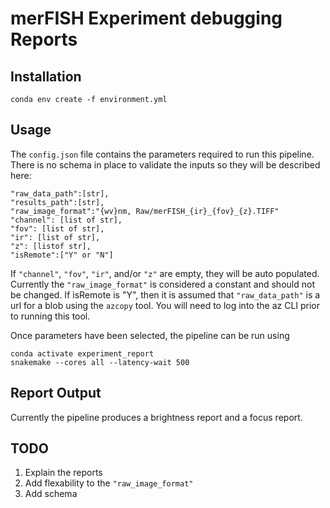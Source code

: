# merFISH Experiment debugging Reports

## Installation

    conda env create -f environment.yml

## Usage

The `config.json` file contains the parameters required to run this pipeline. There is no schema in place to validate the inputs so they will be described here:

    "raw_data_path":[str],
    "results_path":[str],
    "raw_image_format":"{wv}nm, Raw/merFISH_{ir}_{fov}_{z}.TIFF"
    "channel": [list of str],
    "fov": [list of str],
    "ir": [list of str],
    "z": [listof str],
    "isRemote":["Y" or "N"]

If `"channel"`, `"fov"`, `"ir"`, and/or `"z"` are empty, they will be auto populated. Currently the `"raw_image_format"` is considered a constant and should not be changed. If isRemote is "Y", then it is assumed that `"raw_data_path"` is a url for a blob using the `azcopy` tool. You will need to log into the az CLI prior to running this tool. 

Once parameters have been selected, the pipeline can be run using

    conda activate experiment_report
    snakemake --cores all --latency-wait 500

## Report Output

Currently the pipeline produces a brightness report and a focus report.

## TODO

1. Explain the reports
2. Add flexability to the `"raw_image_format"`
3. Add schema

